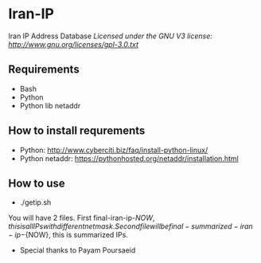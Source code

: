 # Iran-IP
Iran IP Address Database
_Licensed under the GNU V3 license: http://www.gnu.org/licenses/gpl-3.0.txt_

## Requirements

- Bash
- Python
- Python lib netaddr

## How to install requrements

- Python: http://www.cyberciti.biz/faq/install-python-linux/
- Python netaddr: https://pythonhosted.org/netaddr/installation.html

## How to use

- ./getip.sh

You will have 2 files. First final-iran-ip-${NOW}, this is all IPs with different netmask. Second file will be final-summarized-iran-ip-${NOW}, this is summarized IPs.

- Special thanks to Payam Poursaeid
